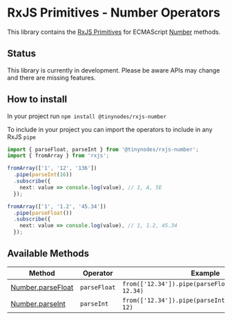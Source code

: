 # RxJS Primitives - Number Operators

This library contains the [RxJS Primitives](https://github.com/tanepiper/rxjs-primitives) for
ECMAScript [Number](https://developer.mozilla.org/en-US/docs/Web/JavaScript/Reference/Global_Objects/Number)
methods.

## Status

This library is currently in development. Please be aware APIs may change and there are missing features.

## How to install

In your project run `npm install @tinynodes/rxjs-number`

To include in your project you can import the operators to include in any RxJS `pipe`

```ts
import { parseFloat, parseInt } from '@tinynodes/rxjs-number';
import { fromArray } from 'rxjs';

fromArray(['1', '12', '136'])
  .pipe(parseInt(16))
  .subscribe({
    next: value => console.log(value), // 1, A, 5E
  });

fromArray(['1', '1.2', '45.34'])
  .pipe(parseFloat())
  .subscribe({
    next: value => console.log(value), // 1, 1.2, 45.34
  });
```

## Available Methods

| Method                                                                                                                  | Operator     | Example                                                |
| ----------------------------------------------------------------------------------------------------------------------- | ------------ | ------------------------------------------------------ |
| [Number.parseFloat](https://developer.mozilla.org/en-US/docs/Web/JavaScript/Reference/Global_Objects/Number/parseFloat) | `parseFloat` | `from(['12.34']).pipe(parseFloat()).subscribe(// 12.34)` |
| [Number.parseInt](https://developer.mozilla.org/en-US/docs/Web/JavaScript/Reference/Global_Objects/Number/parseInt)     | `parseInt`   | `from(['12.34']).pipe(parseInt()).subscribe(// 12)`      |

